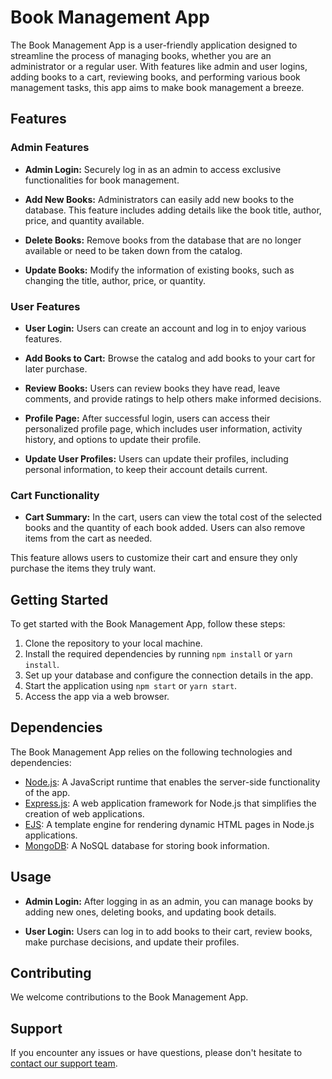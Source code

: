 # Book Management App

The Book Management App is a user-friendly application designed to streamline the process of managing books, whether you are an administrator or a regular user. With features like admin and user logins, adding books to a cart, reviewing books, and performing various book management tasks, this app aims to make book management a breeze.

## Features

### Admin Features

- **Admin Login:** Securely log in as an admin to access exclusive functionalities for book management.

- **Add New Books:** Administrators can easily add new books to the database. This feature includes adding details like the book title, author, price, and quantity available.

- **Delete Books:** Remove books from the database that are no longer available or need to be taken down from the catalog.

- **Update Books:** Modify the information of existing books, such as changing the title, author, price, or quantity.

### User Features

- **User Login:** Users can create an account and log in to enjoy various features.

- **Add Books to Cart:** Browse the catalog and add books to your cart for later purchase.

- **Review Books:** Users can review books they have read, leave comments, and provide ratings to help others make informed decisions.

- **Profile Page:** After successful login, users can access their personalized profile page, which includes user information, activity history, and options to update their profile.

- **Update User Profiles:** Users can update their profiles, including personal information, to keep their account details current.

### Cart Functionality

- **Cart Summary:** In the cart, users can view the total cost of the selected books and the quantity of each book added. Users can also remove items from the cart as needed.

This feature allows users to customize their cart and ensure they only purchase the items they truly want.

## Getting Started

To get started with the Book Management App, follow these steps:

1. Clone the repository to your local machine.
2. Install the required dependencies by running `npm install` or `yarn install`.
3. Set up your database and configure the connection details in the app.
4. Start the application using `npm start` or `yarn start`.
5. Access the app via a web browser.

## Dependencies

The Book Management App relies on the following technologies and dependencies:

- [Node.js](https://nodejs.org/): A JavaScript runtime that enables the server-side functionality of the app.
- [Express.js](https://expressjs.com/): A web application framework for Node.js that simplifies the creation of web applications.
- [EJS](https://ejs.co/): A template engine for rendering dynamic HTML pages in Node.js applications.
- [MongoDB](https://www.mongodb.com/): A NoSQL database for storing book information.

## Usage

- **Admin Login:** After logging in as an admin, you can manage books by adding new ones, deleting books, and updating book details.

- **User Login:** Users can log in to add books to their cart, review books, make purchase decisions, and update their profiles.

## Contributing

We welcome contributions to the Book Management App.

## Support

If you encounter any issues or have questions, please don't hesitate to [contact our support team](mailto:data76991@gmail.com).


